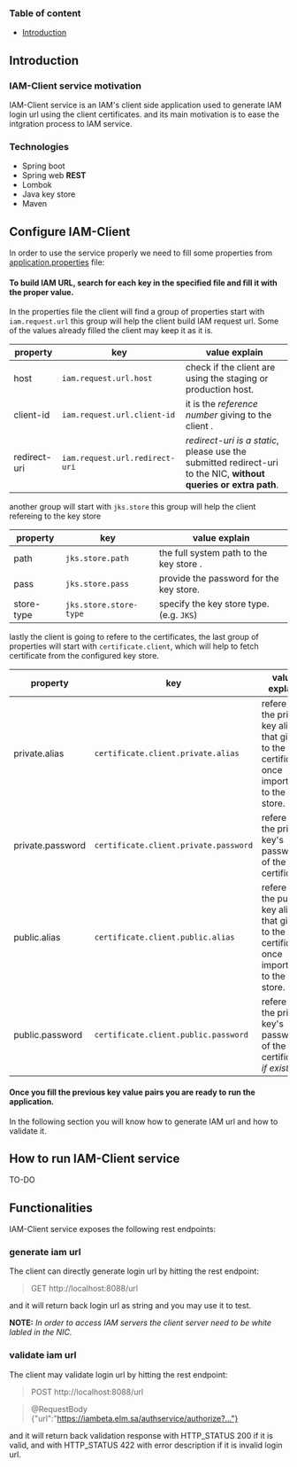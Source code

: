 ### Table of content

* [Introduction](../../#technologies)

## Introduction

### IAM-Client service motivation

IAM-Client service is an IAM's client side application used to generate IAM login url using the client certificates. and its main motivation is to ease the intgration process to IAM service.

### Technologies 

* Spring boot
* Spring web **REST**
* Lombok
* Java key store
* Maven

## Configure IAM-Client

In order to use the service properly we need to fill some properties from [application.properties](https://github.com/yyagoub/iam-client/blob/main/src/main/resources/application.properties "iam-client/src/main/resources/application.properties") file:

#### To build IAM URL, search for each key in the specified file and fill it with the proper value.

In the properties file the client will find a group of properties start with `iam.request.url` this group will help the client build IAM request url. Some of the values already filled the client may keep it as it is.

property | key | value explain
--- | --- | ---
host | `iam.request.url.host` | check if the client are using the staging or production host.
client-id | `iam.request.url.client-id` | it is the *reference number* giving to the client .
redirect-uri | `iam.request.url.redirect-uri` | *redirect-uri is a static*, please use the submitted redirect-uri to the NIC, **without queries or extra path**.

another group will start with `jks.store` this group will help the client refereing to the key store

property | key | value explain
--- | --- | ---
path | `jks.store.path` | the full system path to the key store .
pass | `jks.store.pass` | provide the password for the key store.
store-type | `jks.store.store-type` | specify the key store type. (e.g. `JKS`)

lastly the client is going to refere to the certificates, the last group of properties will start with `certificate.client`, which will help to fetch certificate from the configured key store.

property | key | value explain
--- | --- | ---
private.alias | `certificate.client.private.alias` | refere to the private key alias that giving to the certificate once imported to the key store.
private.password | `certificate.client.private.password` | refere to the private key's password of the certificate.
public.alias | `certificate.client.public.alias` | refere to the public key alias that giving to the certificate once imported to the key store.
public.password | `certificate.client.public.password` | refere to the private key's password of the certificate *if exists*.

#### Once you fill the previous key value pairs you are ready to run the application.

In the following section you will know how to generate IAM url and how to validate it.

## How to run IAM-Client service

TO-DO

## Functionalities

IAM-Client service exposes the following rest endpoints:

### generate iam url

The client can directly generate login url by hitting the rest endpoint:

> GET http://localhost:8088/url

and it will return back login url as string and you may use it to test.

**NOTE:** *In order to access IAM servers the client server need to be white labled in the NIC.*

### validate iam url

The client may validate login url by hitting the rest endpoint:

> POST http://localhost:8088/url 

> @RequestBody {"url":"https://iambeta.elm.sa/authservice/authorize?..."} 

and it will return back validation response with HTTP_STATUS 200 if it is valid, and with HTTP_STATUS 422 with error description if it is invalid login url.